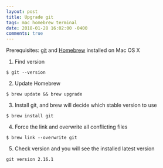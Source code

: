 ```yaml
---
layout: post
title: Upgrade git
tags: mac homebrew terminal
date: 2018-01-28 16:02:00 -0400
comments: true
---
```


Prerequisites: [git](https://git-scm.com/) and [Homebrew](https://brew.sh/) installed on Mac OS X

1. Find version
```
$ git --version
```
2. Update Homebrew
```
$ brew update && brew upgrade
```
3. Install git, and brew will decide which stable version to use
```
$ brew install git
```
4. Force the link and overwrite all conflicting files
```
$ brew link --overwrite git
```
5. Check version and you will see the installed latest version
```
git version 2.16.1
```


